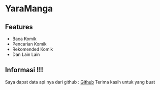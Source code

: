 # YaraManga

## Features

- Baca Komik
- Pencarian Komik
- Rekomended Komik
- Dan Lain Lain

## Informasi !!!

Saya dapat data api nya dari github : [Github](https://github.com/febryardiansyah/manga-api)
Terima kasih untuk yang buat
